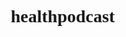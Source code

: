 # healthpodcast
<!DOCTYPE html>
<html lang="en">
<head>
    <meta charset="UTF-8">
    <meta name="viewport" content="width=device-width, initial-scale=1.0">
    <title>Healthcare Podcasts</title>
    <!-- Import Playfair Display font -->
    <link href="https://fonts.googleapis.com/css2?family=Playfair+Display&display=swap" rel="stylesheet">
    <link rel="stylesheet" href="styles.css"> <!-- Link to external CSS -->
    <style>
        /* Apply Playfair Display font */
        body {
            display: flex;
            flex-direction: column;
            align-items: center;
            margin: 0;
            font-family: 'Playfair Display', serif;
        }

        .player-container, .video-container {
            width: 100%;
            max-width: 935px;
            margin-bottom: 40px;
        }

        .player {
            margin-bottom: 20px;
        }

        .video-container {
            margin-top: 40px;
        }

        .button-container {
            margin-bottom: 40px;
        }

        /* Testimonial Container with Background Image */
        .testimonial-container {
            display: flex;
            flex-direction: column;
            align-items: center;
            width: 100%;
            max-width: 935px;
            margin-top: 40px;
            padding: 40px;
            background-image: url('healthcare2.jpg');
            background-size: cover;
            background-position: center;
            border-radius: 8px;
            box-shadow: 0 4px 8px rgba(0, 0, 0, 0.1);
        }

        .testimonial {
            width: 80%;
            max-width: 800px;
            padding: 20px;
            border: 1px solid #ddd;
            border-radius: 8px;
            background-color: rgba(255, 255, 255, 0.9);
            text-align: center;
            margin-bottom: 20px;
            font-style: italic;
        }

        /* User Info Form Styling */
        .user-info-form {
            width: 100%;
            max-width: 935px;
            padding: 20px;
            margin-top: 40px;
            border-radius: 8px;
            box-shadow: 0 4px 8px rgba(0, 0, 0, 0.1);
            background-color: #fff;
        }

        .user-info-form label {
            display: block;
            margin-bottom: 8px;
        }

        .user-info-form input,
        .user-info-form textarea {
            width: 100%;
            padding: 10px;
            margin-bottom: 20px;
            border: 1px solid #ddd;
            border-radius: 4px;
        }

        .user-info-form button {
            background-color: #4CAF50;
            color: white;
            border: none;
            padding: 12px 24px;
            cursor: pointer;
            font-size: 16px;
            border-radius: 4px;
        }

        .user-info-form button:hover {
            background-color: #45a049;
        }
    </style>
</head>
<body>
    <nav class="navbar">
        <ul>
            <li><a href="https://www.qure.ai/blog">Medical Experts</a></li>
            <li><a href="https://www.medicalnewstoday.com/">Recent Medical News</a></li>
            <li><a href="google.com/search?sca_esv=1c94ba2c29d9ad4c&rlz=1C1OZZY_enIN1135IN1143&tbm=lcl&q=hospitals+kochi">Hospitals Near Me</a></li>
        </ul>
    </nav>

    <div class="info-box">
        <h2>About Healthcare & Wellness</h2>
        <p>Welcome to our healthcare podcast, your go-to source for expert advice, insightful discussions, and the latest trends in health and wellness. Each episode dives deep into topics ranging from mental health and nutrition to fitness and medical breakthroughs. Whether you're looking to optimize your lifestyle or stay informed on important health issues, we’ve got you covered. Join us as we explore, educate, and empower you on your health journey—listen now on Spotify and stay ahead of the curve!</p>
    </div>

    <div class="player-container">
        <div class="player">
            <h1>Healthcare Podcasts</h1>
            <iframe style="border-radius:12px" src="https://open.spotify.com/embed/playlist/1RpSCEqhwp8nt78rE4NgBl?utm_source=generator" width="100%" height="352" frameborder="0" allow="autoplay; clipboard-write; encrypted-media; fullscreen; picture-in-picture" loading="lazy"></iframe>
        </div>
        <div class="player">
            <h1>Health & Fitness Podcasts</h1>
            <iframe style="border-radius:12px" src="https://open.spotify.com/embed/show/5QAWGLhMbBzATD2D4lnMKM?utm_source=generator" width="100%" height="352" frameborder="0" allow="autoplay; clipboard-write; encrypted-media; fullscreen; picture-in-picture" loading="lazy"></iframe>
        </div>
        <div class="player">
            <h1>Wellness Podcasts</h1>
            <iframe style="border-radius:12px" src="https://open.spotify.com/embed/playlist/4FeJZhUyV8gZVjUjRj3zJl?utm_source=generator" width="100%" height="352" frameborder="0" allow="autoplay; clipboard-write; encrypted-media; fullscreen; picture-in-picture" loading="lazy"></iframe>
        </div>
    </div>

    <div class="video-container">
        <h2>Featured Video: How The Human Connection Improves Healthcare</h2>
        <iframe width="935" height="526" src="https://www.youtube.com/embed/7zk_AJBO60Y" frameborder="0" allow="accelerometer; autoplay; clipboard-write; encrypted-media; gyroscope; picture-in-picture; web-share" referrerpolicy="strict-origin-when-cross-origin" allowfullscreen></iframe>
    </div>

    <div class="button-container">
        <button id="navigateButton1">Healthcare</button>
        <button id="navigateButton2">Wellness</button>
        <button id="navigateButton3">Podcasts</button>
    </div>

    <div class="testimonial-container">
        <div class="testimonial">
            <p>"I love the health tips and insightful discussions on this podcast! It's helped me stay on track with my wellness goals." - Meenakshi Kaimal.</p>
        </div>
        <div class="testimonial">
            <p>"The expert advice on nutrition and fitness has transformed my daily routine. Highly recommend to anyone looking to improve their health!" - Vyshnavi Jayachandran.</p>
        </div>
        <div class="testimonial">
            <p>"These podcasts are a game-changer! I’ve learned so much about mental health and wellness. Can't wait to hear more!" - Aarsha D.</p>
        </div>
    </div>

    <!-- User Information Form Section -->
    <div class="user-info-form">
        <h2>Tell Us About Yourself</h2>
        <form id="userForm">
            <label for="name">Your Name:</label>
            <input type="text" id="name" name="name" required>

            <label for="email">Your Email:</label>
            <input type="email" id="email" name="email" required>

            <label for="goal">Your Wellness Goal:</label>
            <textarea id="goal" name="goal" rows="4" required></textarea>

            <label for="podcast">Types of podcasts you want to listen to:</label>
            <textarea id="podcast" name="podcast" rows="2" required></textarea>

            <button type="submit">Submit</button>
        </form>
    </div>

    <script>
        document.getElementById("navigateButton1").onclick = function() {
            window.location.href = "https://open.spotify.com/show/4pPjIJ3sR1rKIOCwee48ZV";
        };

        document.getElementById("navigateButton2").onclick = function() {
            window.location.href = "https://open.spotify.com/playlist/0mrxIL2fM36cjERDGa9ImO";
        };

        document.getElementById("navigateButton3").onclick = function() {
            window.location.href = "https://open.spotify.com/show/3v2UftCPOdbAmDxYvnwfGB";
        };

        // Handling the form submission
        document.getElementById("userForm").addEventListener("submit", function(event) {
            event.preventDefault(); // Prevent form from refreshing the page

            // Get form data
            const name = document.getElementById("name").value;
            const email = document.getElementById("email").value;
            const goal = document.getElementById("goal").value;
            const podcast = document.getElementById("podcast").value;

            // Store in localStorage (you can store in your database instead)
            const userInfo = {
                name: name,
                email: email,
                goal: goal,
                podcast: podcast
            };
            localStorage.setItem("userInfo", JSON.stringify(userInfo)); // Store user info in local storage

            // Display confirmation message
            alert("Thank you for submitting your info!");

            // Optionally clear the form
            document.getElementById("userForm").reset();
        });
    </script>
</body>
</html>
